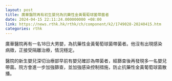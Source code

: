 ```yaml
---
layout: post
title: 廣華醫院再有初生嬰兒為抗藥性金黃葡萄球菌帶菌者
date: 2024-04-15 22:11:24.000000000 +08:00
link: https://news.rthk.hk/rthk/ch/component/k2/1749028-20240415.htm
categories: rthk
---
```


廣華醫院再有一名18日大男嬰，為抗藥性金黃葡萄球菌帶菌者。他沒有出現感染病徵，正接受隔離治療，情況穩定。

醫院的新生嬰兒深切治療部早前有嬰兒確診為帶菌者，經篩查後再發現多一名嬰兒帶菌。院方會進一步加強篩查，並加強感染控制措施，防止抗藥性金黃葡萄球菌散播。
